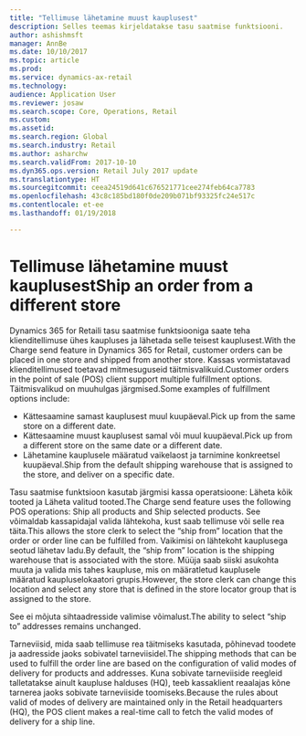 ```yaml
---
title: "Tellimuse lähetamine muust kauplusest"
description: Selles teemas kirjeldatakse tasu saatmise funktsiooni.
author: ashishmsft
manager: AnnBe
ms.date: 10/10/2017
ms.topic: article
ms.prod: 
ms.service: dynamics-ax-retail
ms.technology: 
audience: Application User
ms.reviewer: josaw
ms.search.scope: Core, Operations, Retail
ms.custom: 
ms.assetid: 
ms.search.region: Global
ms.search.industry: Retail
ms.author: asharchw
ms.search.validFrom: 2017-10-10
ms.dyn365.ops.version: Retail July 2017 update
ms.translationtype: HT
ms.sourcegitcommit: ceea24519d641c676521771cee274feb64ca7783
ms.openlocfilehash: 43c8c185bd180f0de209b071bf93325fc24e517c
ms.contentlocale: et-ee
ms.lasthandoff: 01/19/2018

---
```


# <a name="ship-an-order-from-a-different-store"></a><span data-ttu-id="07952-103">Tellimuse lähetamine muust kauplusest</span><span class="sxs-lookup"><span data-stu-id="07952-103">Ship an order from a different store</span></span>

<span data-ttu-id="07952-104">Dynamics 365 for Retaili tasu saatmise funktsiooniga saate teha klienditellimuse ühes kaupluses ja lähetada selle teisest kauplusest.</span><span class="sxs-lookup"><span data-stu-id="07952-104">With the Charge send feature in Dynamics 365 for Retail, customer orders can be placed in one store and shipped from another store.</span></span> <span data-ttu-id="07952-105">Kassas vormistatavad klienditellimused toetavad mitmesuguseid täitmisvalikuid.</span><span class="sxs-lookup"><span data-stu-id="07952-105">Customer orders in the point of sale (POS) client support multiple fulfillment options.</span></span> <span data-ttu-id="07952-106">Täitmisvalikud on muuhulgas järgmised.</span><span class="sxs-lookup"><span data-stu-id="07952-106">Some examples of fulfillment options include:</span></span>
-   <span data-ttu-id="07952-107">Kättesaamine samast kauplusest muul kuupäeval.</span><span class="sxs-lookup"><span data-stu-id="07952-107">Pick up from the same store on a different date.</span></span>
-   <span data-ttu-id="07952-108">Kättesaamine muust kauplusest samal või muul kuupäeval.</span><span class="sxs-lookup"><span data-stu-id="07952-108">Pick up from a different store on the same date or a different date.</span></span>
-   <span data-ttu-id="07952-109">Lähetamine kauplusele määratud vaikelaost ja tarnimine konkreetsel kuupäeval.</span><span class="sxs-lookup"><span data-stu-id="07952-109">Ship from the default shipping warehouse that is assigned to the store, and deliver on a specific date.</span></span>

<span data-ttu-id="07952-110">Tasu saatmise funktsioon kasutab järgmisi kassa operatsioone: Läheta kõik tooted ja Läheta valitud tooted.</span><span class="sxs-lookup"><span data-stu-id="07952-110">The Charge send feature uses the following POS operations: Ship all products and Ship selected products.</span></span> <span data-ttu-id="07952-111">See võimaldab kassapidajal valida lähtekoha, kust saab tellimuse või selle rea täita.</span><span class="sxs-lookup"><span data-stu-id="07952-111">This allows the store clerk to select the “ship from” location that the order or order line can be fulfilled from.</span></span> <span data-ttu-id="07952-112">Vaikimisi on lähtekoht kauplusega seotud lähetav ladu.</span><span class="sxs-lookup"><span data-stu-id="07952-112">By default, the “ship from” location is the shipping warehouse that is associated with the store.</span></span> <span data-ttu-id="07952-113">Müüja saab siiski asukohta muuta ja valida mis tahes kaupluse, mis on määratletud kauplusele määratud kaupluselokaatori grupis.</span><span class="sxs-lookup"><span data-stu-id="07952-113">However, the store clerk can change this location and select any store that is defined in the store locator group that is assigned to the store.</span></span> 

<span data-ttu-id="07952-114">See ei mõjuta sihtaadresside valimise võimalust.</span><span class="sxs-lookup"><span data-stu-id="07952-114">The ability to select “ship to” addresses remains unchanged.</span></span> 

<span data-ttu-id="07952-115">Tarneviisid, mida saab tellimuse rea täitmiseks kasutada, põhinevad toodete ja aadresside jaoks sobivatel tarneviisidel.</span><span class="sxs-lookup"><span data-stu-id="07952-115">The shipping methods that can be used to fulfill the order line are based on the configuration of valid modes of delivery for products and addresses.</span></span> <span data-ttu-id="07952-116">Kuna sobivate tarneviiside reegleid talletatakse ainult kaupluse halduses (HQ), teeb kassaklient reaalajas kõne tarnerea jaoks sobivate tarneviiside toomiseks.</span><span class="sxs-lookup"><span data-stu-id="07952-116">Because the rules about valid of modes of delivery are maintained only in the Retail headquarters (HQ), the POS client makes a real-time call to fetch the valid modes of delivery for a ship line.</span></span> 


